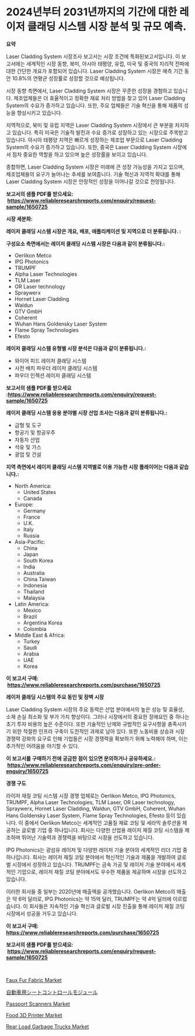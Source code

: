 <p><h1>2024년부터 2031년까지의 기간에 대한 레이저 클래딩 시스템 시장 분석 및 규모 예측.</h1></p><p><strong>요약</strong></p>
<p><p>Laser Cladding System 시장조사 보고서는 시장 조건에 특화된보고서입니다. 이 보고서에는 세계적인 시장 동향, 북미, 아시아 태평양, 유럽, 미국 및 중국의 지리적 전파에 대한 간단한 개요가 포함되어 있습니다. Laser Cladding System 시장은 예측 기간 동안 10.8%의 연평균 성장률로 성장할 것으로 예상됩니다.</p><p>시장 동향 측면에서, Laser Cladding System 시장은 꾸준한 성장을 경험하고 있습니다. 제조업체들은 더 효율적이고 정확한 재료 처리 방법을 찾고 있어 Laser Cladding System의 수요가 증가하고 있습니다. 또한, 주요 업체들은 기술 혁신을 통해 제품의 성능을 향상시키고 있습니다.</p><p>지역적으로, 북미 및 유럽 지역은 Laser Cladding System 시장에서 큰 부분을 차지하고 있습니다. 특히 미국은 기술적 발전과 수요 증가로 성장하고 있는 시장으로 주목받고 있습니다. 아시아 태평양 지역은 빠르게 성장하는 제조업 부문으로 Laser Cladding System의 수요가 증가하고 있습니다. 또한, 중국은 Laser Cladding System 시장에서 점차 중요한 역할을 하고 있으며 높은 성장률을 보이고 있습니다.</p><p>종합하면, Laser Cladding System 시장은 미래에 큰 성장 가능성을 가지고 있으며, 제조업체들의 요구가 늘어나는 추세를 보여줍니다. 기술 혁신과 지역적 확대를 통해 Laser Cladding System 시장은 안정적인 성장을 이어나갈 것으로 전망됩니다.</p></p>
<p><strong>보고서의 샘플 PDF를 받으세요: &nbsp;<a href="https://www.reliableresearchreports.com/enquiry/request-sample/1650725">https://www.reliableresearchreports.com/enquiry/request-sample/1650725</a></strong></p>
<p><strong>시장 세분화:</strong></p>
<p><strong> 레이저 클래딩 시스템 시장은 개요, 배포, 애플리케이션 및 지역으로 더 분류됩니다. :</strong></p>
<p><strong>구성요소 측면에서는 레이저 클래딩 시스템 시장은 다음과 같이 분류됩니다.:</strong></p>
<p><ul><li>Oerlikon Metco</li><li>IPG Photonics</li><li>TRUMPF</li><li>Alpha Laser Technologies</li><li>TLM Laser</li><li>OR Laser technology</li><li>Spraywerx</li><li>Hornet Laser Cladding</li><li>Waldun</li><li>GTV GmbH</li><li>Coherent</li><li>Wuhan Hans Goldensky Laser System</li><li>Flame Spray Technologies</li><li>Efesto</li></ul></p>
<p><strong> 레이저 클래딩 시스템 유형별 시장 분석은 다음과 같이 분류됩니다.:</strong></p>
<p><ul><li>와이어 피드 레이저 클래딩 시스템</li><li>사전 배치 파우더 레이저 클래딩 시스템</li><li>파우더 인젝션 레이저 클래딩 시스템</li></ul></p>
<p><strong>보고서의 샘플 PDF를 받으세요 :<a href="https://www.reliableresearchreports.com/enquiry/request-sample/1650725">https://www.reliableresearchreports.com/enquiry/request-sample/1650725</a></strong></p>
<p><strong> 레이저 클래딩 시스템 응용 분야별 시장 산업 조사는 다음과 같이 분류됩니다.:</strong></p>
<p><ul><li>금형 및 도구</li><li>항공기 및 항공우주</li><li>자동차 산업</li><li>석유 및 가스</li><li>광업 및 건설</li></ul></p>
<p><strong>지역 측면에서 레이저 클래딩 시스템 지역별로 이용 가능한 시장 플레이어는 다음과 같습니다.:</strong></p>
<p><ul>
    <li>
        North America:
        <ul>
            <li>United States</li>
            <li>Canada</li>
        </ul>
    </li>
    <li>
        Europe:
        <ul>
            <li>Germany</li>
            <li>France</li>
            <li>U.K.</li>
            <li>Italy</li>
            <li>Russia</li>
        </ul>
    </li>
    <li>
        Asia-Pacific:
        <ul>
            <li>China</li>
            <li>Japan</li>
            <li>South Korea</li>
            <li>India</li>
            <li>Australia</li>
            <li>China Taiwan</li>
            <li>Indonesia</li>
            <li>Thailand</li>
            <li>Malaysia</li>
        </ul>
    </li>
    <li>
        Latin America:
        <ul>
            <li>Mexico</li>
            <li>Brazil</li>
            <li>Argentina Korea</li>
            <li>Colombia</li>
        </ul>
    </li>
    <li>
        Middle East & Africa:
        <ul>
            <li>Turkey</li>
            <li>Saudi</li>
            <li>Arabia</li>
            <li>UAE</li>
            <li>Korea</li>
        </ul>
    </li>
    </ul></p>
<p><strong>이 보고서 구매: &nbsp;<a href="https://www.reliableresearchreports.com/purchase/1650725">https://www.reliableresearchreports.com/purchase/1650725</a></strong></p>
<p><strong>레이저 클래딩 시스템의 주요 동인 및 장벽 시장</strong></p>
<p><p>Laser Cladding System 시장의 주요 동력은 산업 분야에서의 높은 성능 및 효율성, 소재 손실 최소화 및 부가 가치 향상이다. 그러나 시장에서의 중요한 장애요인 중 하나는 초기 투자 비용의 높은 수준이다. 또한 기술적인 난제와 규범적인 요구사항을 충족시키기 위한 적절한 인프라 구축이 도전적인 과제로 남아 있다. 또한 노동비용 상승과 시장 경쟁력 강화의 요구로 인해 기업들은 시장 경쟁력을 확보하기 위해 노력해야 하며, 이는 추가적인 어려움을 야기할 수 있다.</p></p>
<p><strong>이 보고서를 구매하기 전에 궁금한 점이 있으면 문의하거나 공유하세요.: &nbsp;<a href="https://www.reliableresearchreports.com/enquiry/pre-order-enquiry/1650725">https://www.reliableresearchreports.com/enquiry/pre-order-enquiry/1650725</a></strong></p>
<p><strong>경쟁 구도</strong></p>
<p><p>라이저 재질 코팅 시스템 시장 경쟁 업체로는 Oerlikon Metco, IPG Photonics, TRUMPF, Alpha Laser Technologies, TLM Laser, OR Laser technology, Spraywerx, Hornet Laser Cladding, Waldun, GTV GmbH, Coherent, Wuhan Hans Goldensky Laser System, Flame Spray Technologies, Efesto 등이 있습니다. 이 중에서 Oerlikon Metco는 세계적인 고품질 재료 코팅 및 세라믹 솔루션을 제공하는 글로벌 기업 중 하나입니다. 회사는 다양한 산업용 레이저 재질 코팅 시스템을 제조하며 뛰어난 기술력과 경쟁력을 바탕으로 시장을 선도하고 있습니다.</p><p>IPG Photonics는 광섬유 레이저 및 다양한 레이저 기술 분야의 세계적인 리더 기업 중 하나입니다. 회사는 레이저 재질 코팅 분야에서 혁신적인 기술과 제품을 개발하여 글로벌 시장에서 성장하고 있습니다. TRUMPF는 금속 가공 및 레이저 기술 분야에서 세계적인 기업으로, 레이저 재질 코팅 분야에서도 우수한 제품을 제공하며 시장을 선도하고 있습니다.</p><p>이러한 회사들 중 일부는 2020년에 매출액을 공개했습니다. Oerlikon Metco의 매출은 약 6억 달러로, IPG Photonics는 약 15억 달러, TRUMPF는 약 4억 달러에 이르렀습니다. 이 회사들은 지속적인 기술 혁신과 글로벌 시장 진출을 통해 레이저 재질 코팅 시장에서 성공을 거두고 있습니다.</p></p>
<p><strong>이 보고서 구매: &nbsp; <a href="https://www.reliableresearchreports.com/purchase/1650725">https://www.reliableresearchreports.com/purchase/1650725</a></strong></p>
<p><strong>보고서의 샘플 PDF를 받으세요: &nbsp;<a href="https://www.reliableresearchreports.com/enquiry/request-sample/1650725">https://www.reliableresearchreports.com/enquiry/request-sample/1650725</a></strong><strong></strong></p>
<p>&nbsp;</p>
<p><p><a href="https://unruly-ladybug-44b.notion.site/Faux-Fur-Fabric-Market-Offers-Provide-Insightful-Data-for-the-Time-Period-from-2024-to-2031-and-also-b7b091b4eabb416490ec32572cba38c1">Faux Fur Fabric Market</a></p><p><a href="https://medium.com/@arimuller2009/%E8%87%AA%E5%8B%95%E8%BB%8A%E3%82%B7%E3%83%BC%E3%83%88%E5%88%B6%E5%BE%A1%E3%83%A2%E3%82%B8%E3%83%A5%E3%83%BC%E3%83%AB%E5%B8%82%E5%A0%B4%E8%AA%BF%E6%9F%BB%E3%83%AC%E3%83%9D%E3%83%BC%E3%83%88-%E3%81%9D%E3%81%AE%E6%AD%B4%E5%8F%B2%E3%81%A82024%E5%B9%B4%E3%81%8B%E3%82%892031%E5%B9%B4%E3%81%BE%E3%81%A7%E3%81%AE%E4%BA%88%E6%B8%AC-0be7bb858b2b">自動車用シートコントロールモジュール</a></p><p><a href="https://github.com/vimar16th/Market-Research-Report-List-3/blob/main/passport-scanners-market.md">Passport Scanners Market</a></p><p><a href="https://view.publitas.com/reportprime-1/food-3d-printer-market-offer-valuable-insights-into-market-size-market-share-market-trends-and-projections-spanning-from-2024-to-2031/">Food 3D Printer Market</a></p><p><a href="https://issuu.com/reportprime-2/docs/rear-load-garbage-trucks-market-size-2030.pptx">Rear Load Garbage Trucks Market</a></p></p>